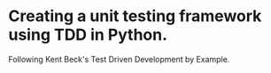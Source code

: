 # Creating a unit testing framework using TDD in Python. 

Following Kent Beck's Test Driven Development by Example. 
